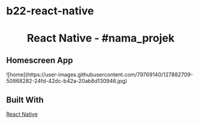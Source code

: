 # b22-react-native

<h1 align='center'>React Native - #nama_projek</h1>

<h2>Homescreen App</h2>
![home](https://user-images.githubusercontent.com/79769140/127882709-50868282-24fd-42dc-b42a-20ab8d130946.jpg)

## Built With

[React Native](https://reactnative.dev/docs/environment-setup)
